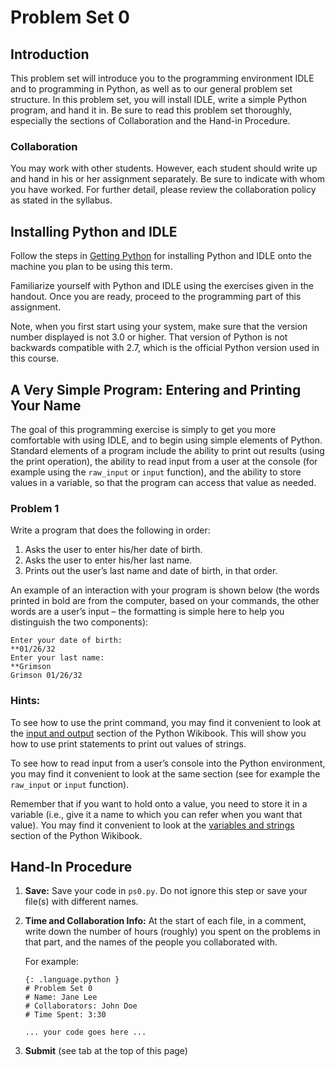# Problem Set 0

## Introduction

This problem set will introduce you to the programming environment IDLE and to
programming in Python, as well as to our general problem set structure. In this
problem set, you will install IDLE, write a simple Python program, and hand it
in. Be sure to read this problem set thoroughly, especially the sections of
Collaboration and the Hand-in Procedure.

### Collaboration

You may work with other students. However, each student should write up and
hand in his or her assignment separately. Be sure to indicate with whom you
have worked. For further detail, please review the collaboration policy as
stated in the syllabus.

## Installing Python and IDLE

Follow the steps in [Getting Python] for installing Python and IDLE onto the
machine you plan to be using this term.

[Getting Python]: http://en.wikibooks.org/wiki/Python_Programming/Getting_Python

Familiarize yourself with Python and IDLE using the exercises given in the
handout. Once you are ready, proceed to the programming part of this assignment.

Note, when you first start using your system, make sure that the version number
displayed is not 3.0 or higher. That version of Python is not backwards
compatible with 2.7, which is the official Python version used in this course.

## A Very Simple Program: Entering and Printing Your Name

The goal of this programming exercise is simply to get you more comfortable
with using IDLE, and to begin using simple elements of Python. Standard
elements of a program include the ability to print out results (using the print
operation), the ability to read input from a user at the console (for example
using the `raw_input` or `input` function), and the ability to store values in a
variable, so that the program can access that value as needed.

### Problem 1

Write a program that does the following in order:

1. Asks the user to enter his/her date of birth.
2. Asks the user to enter his/her last name.
3. Prints out the user’s last name and date of birth, in that order.

An example of an interaction with your program is shown below (the words
printed in bold are from the computer, based on your commands, the other words
are a user’s input – the formatting is simple here to help you distinguish the
two components):

	Enter your date of birth:
	**01/26/32
	Enter your last name:
	**Grimson
	Grimson 01/26/32

### Hints:

To see how to use the print command, you may find it convenient to look at the
[input and output] section of the Python Wikibook. This will show you how to
use print statements to print out values of strings.

[input and output]: http://en.wikibooks.org/wiki/Python_Programming/Input_and_output

To see how to read input from a user’s console into the Python environment, you
may find it convenient to look at the same section (see for example the
`raw_input` or `input` function).

Remember that if you want to hold onto a value, you need to store it in a
variable (i.e., give it a name to which you can refer when you want that
value). You may find it convenient to look at the [variables and strings]
section of the Python Wikibook.

[variables and strings]: http://en.wikibooks.org/wiki/Python_Programming/Variables_and_Strings

## Hand-In Procedure

1. **Save:** Save your code in `ps0.py`. Do not ignore this step or
   save your file(s) with different names.
   
2. **Time and Collaboration Info:** At the start of each file, in a
   comment, write down the number of hours (roughly) you spent on the
   problems in that part, and the names of the people you collaborated
   with.
   
   For example:
   
       {: .language.python }
       # Problem Set 0
       # Name: Jane Lee
       # Collaborators: John Doe
       # Time Spent: 3:30
       
       ... your code goes here ...
   
3. **Submit** (see tab at the top of this page)
